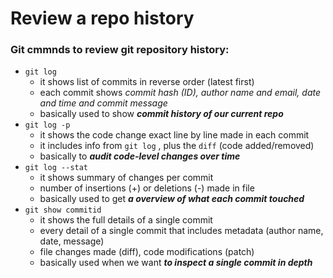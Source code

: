 # Review a repo history

### Git cmmnds to review git repository history:

- `git log`
    - it shows list of commits in reverse order (latest first)
    - each commit shows *commit hash (ID), author name and email, date and time and commit message*
    - basically used to show ***commit history of our current repo***
- `git log -p`
    - it shows the code change exact line by line made in each commit
    - it includes info from `git log` , plus the `diff` (code added/removed)
    - basically to ***audit code-level changes over time***
- `git log --stat`
    - it shows summary of changes per commit
    - number of insertions (+) or deletions (-) made in file
    - basically used to get ***a overview of what each commit touched***
- `git show commitid`
    - it shows the full details of a single commit
    - every detail of a single commit that includes metadata (author name, date, message)
    - file changes made (diff), code modifications (patch)
    - basically used when we want ***to inspect a single commit in depth***